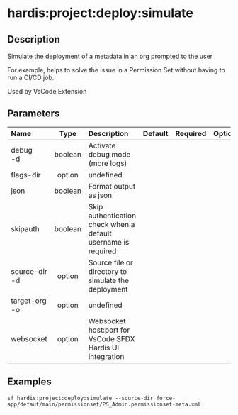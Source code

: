 <!-- This file has been generated with command 'sf hardis:doc:plugin:generate'. Please do not update it manually or it may be overwritten -->
# hardis:project:deploy:simulate

## Description

Simulate the deployment of a metadata in an org prompted to the user
  
For example, helps to solve the issue in a Permission Set without having to run a CI/CD job.

Used by VsCode Extension

## Parameters

| Name              |  Type   | Description                                                   | Default | Required | Options |
|:------------------|:-------:|:--------------------------------------------------------------|:-------:|:--------:|:-------:|
| debug<br/>-d      | boolean | Activate debug mode (more logs)                               |         |          |         |
| flags-dir         | option  | undefined                                                     |         |          |         |
| json              | boolean | Format output as json.                                        |         |          |         |
| skipauth          | boolean | Skip authentication check when a default username is required |         |          |         |
| source-dir<br/>-d | option  | Source file or directory to simulate the deployment           |         |          |         |
| target-org<br/>-o | option  | undefined                                                     |         |          |         |
| websocket         | option  | Websocket host:port for VsCode SFDX Hardis UI integration     |         |          |         |

## Examples

```shell
sf hardis:project:deploy:simulate --source-dir force-app/defaut/main/permissionset/PS_Admin.permissionset-meta.xml
```


